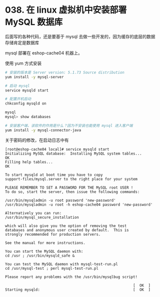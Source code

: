 # 038. 在 linux 虚拟机中安装部署 MySQL 数据库
后面写的各种代码，还是要基于 mysql 去做一些开发的，因为缓存的底层的数据存储肯定是数据库

mysql 部署在 eshop-cache04 机器上。

使用 yum 方式安装

```bash
# 安装的版本是 Server version: 5.1.73 Source distribution
yum install -y mysql-server

# 启动 mysql
service mysqld start

# 配置开机启动
chkconfig mysqld on

mysql
mysql> show databases

# 安装客户端，该软件的作用是什么？因为不安装也能使用 mysql 进入客户端
yum install -y mysql-connector-java

```


关于密码的修改，在启动日志中有

```
[root@eshop-cache04 local]# service mysqld start
Initializing MySQL database:  Installing MySQL system tables...
OK
Filling help tables...
OK

To start mysqld at boot time you have to copy
support-files/mysql.server to the right place for your system

PLEASE REMEMBER TO SET A PASSWORD FOR THE MySQL root USER !
To do so, start the server, then issue the following commands:

/usr/bin/mysqladmin -u root password 'new-password'
/usr/bin/mysqladmin -u root -h eshop-cache04 password 'new-password'

Alternatively you can run:
/usr/bin/mysql_secure_installation

which will also give you the option of removing the test
databases and anonymous user created by default.  This is
strongly recommended for production servers.

See the manual for more instructions.

You can start the MySQL daemon with:
cd /usr ; /usr/bin/mysqld_safe &

You can test the MySQL daemon with mysql-test-run.pl
cd /usr/mysql-test ; perl mysql-test-run.pl

Please report any problems with the /usr/bin/mysqlbug script!

                                                           [  OK  ]
Starting mysqld:                                           [  OK  ]


```


<iframe  height="500px" width="100%" frameborder=0 allowfullscreen="true" :src="$withBase('/ads.html')"></iframe>